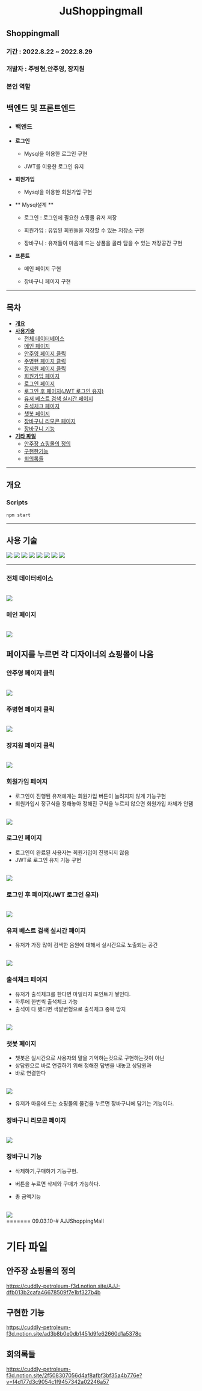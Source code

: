 # <div align="center">**JuShoppingmall**</div>

## Shoppingmall

### 기간 : 2022.8.22 ~ 2022.8.29

### 개발자 : 주병현,안주영, 장지원

### 본인 역할

## 백엔드 및 프론트엔드

- ### 백엔드

- **로그인**

  - Mysql을 이용한 로그인 구현
  
  - JWT를 이용한 로그인 유지

- **회원가입**

  - Mysql을 이용한 회원가입 구현

- ** Mysql설계 **

  - 로그인 : 로그인에 필요한 쇼핑몰 유저 저장

  - 회원가입 : 유입된 회원들을 저장할 수 있는 저장소 구현
  
  - 장바구니 : 유저들이 마음에 드는 상품을 골라 담을 수 있는 저장공간 구현

- **프론트** 

  - 메인 페이지 구현

  - 장바구니 페이지 구현

---

## 목차


- [**개요**](https://github.com/acca3434/AJJShopingmall#%EA%B0%9C%EC%9A%94)
- [**사용기술**](https://github.com/acca3434/AJJShopingmall#%EC%82%AC%EC%9A%A9-%EA%B8%B0%EC%88%A0)
  - [전체 데이터베이스](https://github.com/acca3434/AJJShopingmall#%EC%A0%84%EC%B2%B4-%EB%8D%B0%EC%9D%B4%ED%84%B0%EB%B2%A0%EC%9D%B4%EC%8A%A4)
  - [메인 페이지](https://github.com/acca3434/AJJShopingmall#%EB%A9%94%EC%9D%B8-%ED%8E%98%EC%9D%B4%EC%A7%80
)
  - [안주영 페이지 클릭](https://github.com/acca3434/AJJShopingmall#%EC%95%88%EC%A3%BC%EC%98%81-%ED%8E%98%EC%9D%B4%EC%A7%80-%ED%81%B4%EB%A6%AD
)
  - [주병현 페이지 클릭](https://github.com/acca3434/AJJShopingmall#%EC%A3%BC%EB%B3%91%ED%98%84-%ED%8E%98%EC%9D%B4%EC%A7%80-%ED%81%B4%EB%A6%AD)
  - [장지원 페이지 클릭](https://github.com/acca3434/AJJShopingmall#%EC%9E%A5%EC%A7%80%EC%9B%90-%ED%8E%98%EC%9D%B4%EC%A7%80-%ED%81%B4%EB%A6%AD)
  - [회원가입 페이지](https://github.com/acca3434/AJJShopingmall#%ED%9A%8C%EC%9B%90%EA%B0%80%EC%9E%85-%ED%8E%98%EC%9D%B4%EC%A7%80)
  - [로그인 페이지](https://github.com/acca3434/AJJShopingmall#%EB%A1%9C%EA%B7%B8%EC%9D%B8-%ED%8E%98%EC%9D%B4%EC%A7%80)
  - [로그인 후 페이지(JWT 로그인 유지)](https://github.com/acca3434/AJJShopingmall#%EB%A1%9C%EA%B7%B8%EC%9D%B8-%ED%9B%84-%ED%8E%98%EC%9D%B4%EC%A7%80jwt-%EB%A1%9C%EA%B7%B8%EC%9D%B8-%EC%9C%A0%EC%A7%80)
  - [유저 베스트 검색 실시간 페이지](https://github.com/acca3434/AJJShopingmall#%EC%9C%A0%EC%A0%80-%EB%B2%A0%EC%8A%A4%ED%8A%B8-%EA%B2%80%EC%83%89-%EC%8B%A4%EC%8B%9C%EA%B0%84-%ED%8E%98%EC%9D%B4%EC%A7%80)
  - [출석체크 페이지](https://github.com/acca3434/AJJShopingmall#%EC%B6%9C%EC%84%9D%EC%B2%B4%ED%81%AC-%ED%8E%98%EC%9D%B4%EC%A7%80)
  - [챗봇 페이지](https://github.com/acca3434/AJJShopingmall#%EC%B1%97%EB%B4%87-%ED%8E%98%EC%9D%B4%EC%A7%80)
  - [장바구니 리모콘 페이지](https://github.com/acca3434/AJJShopingmall#%EC%9E%A5%EB%B0%94%EA%B5%AC%EB%8B%88-%EB%A6%AC%EB%AA%A8%EC%BD%98-%ED%8E%98%EC%9D%B4%EC%A7%80)
  - [장바구니 기능](https://github.com/acca3434/AJJShopingmall#%EC%9E%A5%EB%B0%94%EA%B5%AC%EB%8B%88-%EA%B8%B0%EB%8A%A5)
- [**기타 파일**](https://github.com/acca3434/AJJShopingmall#%EA%B8%B0%ED%83%80-%ED%8C%8C%EC%9D%BC)
  - [안주장 쇼핑몰의 정의](https://github.com/acca3434/AJJShopingmall#%EC%95%88%EC%A3%BC%EC%9E%A5-%EC%87%BC%ED%95%91%EB%AA%B0%EC%9D%98-%EC%A0%95%EC%9D%98)
  - [구현한기능](https://github.com/acca3434/AJJShopingmall#%EA%B5%AC%ED%98%84%ED%95%9C-%EA%B8%B0%EB%8A%A5)
  - [회의록들](https://github.com/acca3434/AJJShopingmall#%ED%9A%8C%EC%9D%98%EB%A1%9D%EB%93%A4)
---

## **개요**

### **Scripts**

`npm start`

---

## 사용 **기술**

<img src="https://img.shields.io/badge/CSS3-1572B6?style=for-the-badge&logo=CSS3&logoColor=white"> 
<img src="https://img.shields.io/badge/JavaScript-F7DF1E?style=for-the-badge&logo=JavaScript&logoColor=black">
<img src="https://img.shields.io/badge/Mysql-2496ED?style=for-the-badge&logo=Mysql&logoColor=black"> 
<img src="https://img.shields.io/badge/Sequelize-2496ED?style=for-the-badge&logo=Sequelize&logoColor=black"> 
<img src="https://img.shields.io/badge/Express-363636?style=for-the-badge&logo=Express&logoColor=white">
<img src="https://img.shields.io/badge/Node.js-339933?style=for-the-badge&logo=Node.js&logoColor=white"> 
<img src="https://img.shields.io/badge/JWT-FF9900?style=for-the-badge&logo=JWT&logoColor=black">
<img src="https://img.shields.io/badge/EJS-FF9900?style=for-the-badge&logo=EJS&logoColor=black">

---

### 전체 데이터베이스

<br/>

<img src="./img/database.png" />

<br/>

### 메인 페이지

<br/>

<img src="./img/mainPage.png" />

<br/>

## 페이지를 누르면 각 디자이너의 쇼핑몰이 나옴

### 안주영 페이지 클릭

<br/>

<img src="./img/tapPage.png" />

<br/>

###  주병현 페이지 클릭

<br/>

<img src="./img/secondPage.png" />

<br/>

###  장지원 페이지 클릭

<br/>

<img src="./img/thirdPage.png" />

<br/>

### 회원가입 페이지

- 로그인이 진행된 유저에게는 회원가입 버튼이 눌려지지 않게 기능구현
- 회원가입시 정규식을 정해놓아 정해진 규칙을 누르지 않으면 회원가입 자체가 안됌

<br/>

<img src="./img/signUpPage.png" />

<br/>

### 로그인 페이지

- 로그인이 완료된 사용자는 회원가입이 진행되지 않음
- JWT로 로그인 유지 기능 구현

<br/>

<img src="./img/loginPage.png" />

<br/>

### 로그인 후 페이지(JWT 로그인 유지)

<br/>

<img src="./img/loginAfterPage.png" />

<br/>

### 유저 베스트 검색 실시간 페이지

- 유저가 가장 많이 검색한 음원에 대해서 실시간으로 노출되는 공간

<br/>

<img src="./img/TapLiveSearchBest.png" />

<br/>

### 출석체크 페이지

- 유저가 출석체크를 한다면 마일리지 포인트가 쌓인다.
- 하루에 한번씩 출석체크 가능
- 출석이 다 됐다면 색깔변형으로 출석체크 중복 방지

<br/>

<img src="./img/culseockPage.png" />

<br/>

### 챗봇 페이지

- 챗봇은 실시간으로 사용자의 말을 기억하는것으로 구현하는것이 아닌 
- 상담원으로 바로 연결하기 위해 정해진 답변을 내놓고 상담원과
- 바로 연결한다

<br/>

<img src="./img/chatBot.png" />

<br/>

- 유저가 마음에 드는 쇼핑몰의 물건을 누르면 장바구니에 담기는 기능이다.

### 장바구니 리모콘 페이지

<br/>

<img src="./img/cartCount.png" />

<br/>

### 장바구니 기능

- 삭제하기,구매하기 기능구현.

- 버튼을 누르면 삭제와 구매가 가능하다.

- 총 금액기능 

<br/>

<img src="./img/cartPage.png" />

<br/>
=======
09.03.10-# AJJShoppingMall

# 기타 파일

## 안주장 쇼핑몰의 정의

https://cuddly-petroleum-f3d.notion.site/AJJ-dfb013b2cafa46678509f7e1bf327b4b

## 구현한 기능

https://cuddly-petroleum-f3d.notion.site/ad3b8b0e0db1451d9fe62660d1a5378c

## 회의록들

https://cuddly-petroleum-f3d.notion.site/2f508307056d4af8afbf3bf35a4b776e?v=f4d177d3c9054c1f9457342a02246a57
